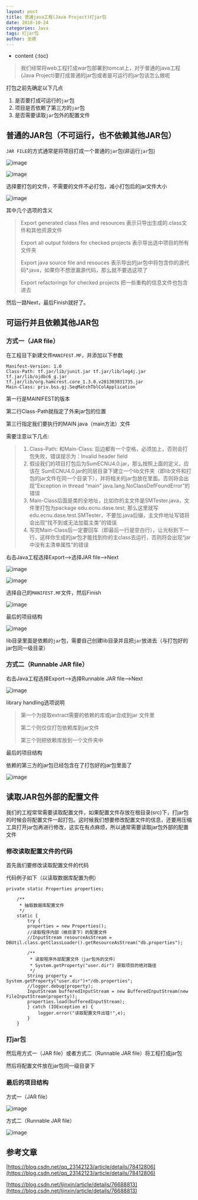 ```yaml
---
layout: post
title: 普通java工程(Java Project)打jar包
date: 2018-10-24
categories: Java
tags: 打jar包
author: 龙德
---
```


* content
{:toc}

> 我们经常将web工程打成war包部署到tomcat上，对于普通的java工程(Java Project)要打成普通的jar包或者是可运行的jar包该怎么做呢

打包之前先确定以下几点

1. 是否要打成可运行的`jar`包
2. 项目是否依赖了第三方的`jar`包
3. 是否需要读取`jar`包外的配置文件




## 普通的JAR包（不可运行，也不依赖其他JAR包）

`JAR FILE`的方式通常是将项目打成一个普通的`jar`包(非运行`jar`包)

![image](/assets/20181024210030.jpg)

![image](/assets/20181024210132.jpg)

选择要打包的文件，不需要的文件不必打包，减小打包后的jar文件大小

![image](/assets/20181024210601.jpg)

其中几个选项的含义

> Export generated class files and resources 表示只导出生成的.class文件和其他资源文件
>
> Export all output folders for checked projects 表示导出选中项目的所有文件夹 
>
> Export java source file and resouces 表示导出的jar包中将包含你的源代码*.java，如果你不想泄漏源代码，那么就不要选这项了 
>
> Export refactorings for checked projects 把一些重构的信息文件也包含进去

然后一路Next，最后Finish就好了。

## 可运行并且依赖其他JAR包

### 方式一（JAR file）

在工程目下新建文件`MANIFEST.MF`，并添加以下参数

```
Manifest-Version: 1.0
Class-Path: tf.jar/lib/junit.jar tf.jar/lib/log4j.jar tf.jar/lib/ojdbc6_g.jar tf.jar/lib/org.hamcrest.core_1.3.0.v201303031735.jar
Main-Class: priv.bss.gj.SeqMatchTblColApplication
```

第一行是MAINIFEST的版本

第二行Class-Path就指定了外来jar包的位置

第三行指定我们要执行的MAIN java（main方法）文件

需要注意以下几点:

> 1. Class-Path: 和Main-Class: 后边都有一个空格，必须加上，否则会打包失败，错误提示为：Invalid header field
> 2. 假设我们的项目打包后为SumECNU4.0.jar，那么按照上面的定义，应该在 SumECNU4.0.jar的同层目录下建立一个lib文件夹（即lib文件和打包的jar文件在同一个目录下），并将相关的jar包放在里面。否则将会出现“Exception in thread “main” java.lang.NoClassDefFoundError”的错误
> 3. Main-Class后面是类的全地址，比如你的主文件是SMTester.java，文件里打包为package edu.ecnu.dase.test; 那么这里就写edu.ecnu.dase.test.SMTester，不要加.java后缀，主文件地址写错将会出现“找不到或无法加载主类”的错误
> 4. 写完Main-Class后一定要回车（即最后一行是空白行），让光标到下一行，这样你生成的jar包才能找到你的主class去运行，否则将会出现“jar中没有主清单属性”的错误

右击Java工程选择Export—>选择JAR file—>Next

![image](/assets/20181024210601.jpg)

![image](/assets/20181024212301.jpg)

选择自己的`MANIFEST.MF`文件，然后Finish

![image](/assets/20181024212407.jpg)

最后的项目结构

![image](/assets/20181024215415.jpg)

lib目录里面是依赖的`jar`包，需要自己创建lib目录并且把`jar`放进去（与打包好的jar包同一级目录）

### 方式二（Runnable JAR file）

右击Java工程选择Export—>选择Runnable JAR file—>Next

![image](/assets/20181024213320.jpg)

library handling选项说明

> 第一个为提取extract需要的依赖的库或jar合成到jar 文件里
>
> 第二个则仅仅打包依赖库到jar文件
>
> 第三个则把依赖库放到一个文件夹中

最后的项目结构

依赖的第三方的jar包已经包含在了打包好的jar包里面了

![image](/assets/20181024215258.jpg)

## 读取JAR包外部的配置文件

我们的工程常常需要读取配置文件，如果配置文件存放在根目录(src)下，打jar包的时候会将配置文件一起打包。这时候我们想要修改配置文件的信息，还要用压缩工具打开jar包再进行修改，这实在有点麻烦，所以通常需要读取jar包外部的配置文件

### 修改读取配置文件的代码

首先我们要修改读取配置文件的代码

代码例子如下（以读取数据库配置为例）

```
private static Properties properties;
	
	/**
	 * 抽取数据库配置文件
	 */
	static {
		try {
		properties = new Properties();
		//读取程序内部（根目录下）的配置文件
		//InputStream resourceAsStream = DBUtil.class.getClassLoader().getResourceAsStream("db.properties");
		
		/**
		 * 读取程序外部配置文件（jar包外的文件）
		 * System.getProperty("user.dir") 获取项目的绝对路径
		 */
		String property = System.getProperty("user.dir")+"/db.properties";
		//logger.debug(property);
		InputStream bufferedInputStream = new BufferedInputStream(new FileInputStream(property));
		properties.load(bufferedInputStream);
		} catch (IOException e) {
			logger.error("读取配置文件出错!",e);
		}
	}
```

### 打jar包

然后用方式一（JAR file）或者方式二（Runnable JAR file）将工程打成jar包

然后将配置文件放在jar包同一级目录下

### 最后的项目结构

方式一（JAR file）

![image](/assets/20181024214958.jpg)

方式二（Runnable JAR file）

![image](/assets/20181024215057.jpg)

## 参考文章

[https://blog.csdn.net/qq_23142123/article/details/78412806](https://blog.csdn.net/qq_23142123/article/details/78412806)

[https://blog.csdn.net/ljinxin/article/details/76688813](https://blog.csdn.net/ljinxin/article/details/76688813)
